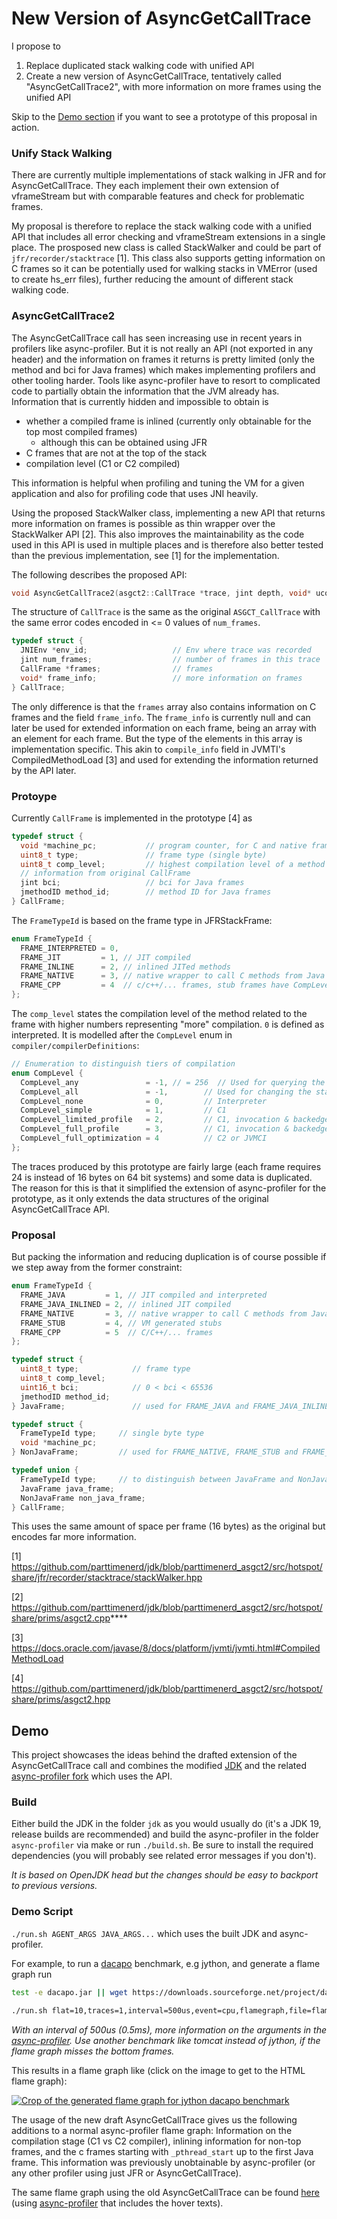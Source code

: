 # New Version of AsyncGetCallTrace

I propose to

1. Replace duplicated stack walking code with unified API
2. Create a new version of AsyncGetCallTrace, tentatively called "AsyncGetCallTrace2", with more information on more frames using the unified API

Skip to the [Demo section](#demo) if you want to see a prototype of this proposal in action.

### Unify Stack Walking

There are currently multiple implementations of stack walking in JFR and for AsyncGetCallTrace. 
They each implement their own extension of vframeStream but with comparable features
and check for problematic frames.

My proposal is therefore to replace the stack walking code with a unified API that
includes all error checking and vframeStream extensions in a single place.
The prosposed new class is called StackWalker and could be part of
`jfr/recorder/stacktrace` [1]. 
This class also supports getting information on C frames so it can be potentially
used for walking stacks in VMError (used to create hs_err files), further
reducing the amount of different stack walking code.

### AsyncGetCallTrace2

The AsyncGetCallTrace call has seen increasing use in recent years
in profilers like async-profiler.
But it is not really an API (not exported in any header) and
the information on frames it returns is pretty limited 
(only the method and bci for Java frames) which makes implementing
profilers and other tooling harder. Tools like async-profiler
have to resort to complicated code to partially obtain the information
that the JVM already has.
Information that is currently hidden and impossible to obtain is

- whether a compiled frame is inlined (currently only obtainable for the top most compiled frames)
  -  although this can be obtained using JFR 
- C frames that are not at the top of the stack
- compilation level (C1 or C2 compiled)

This information is helpful when profiling and tuning the VM for
a given application and also for profiling code that uses
JNI heavily.

Using the proposed StackWalker class, implementing a new API 
that returns more information on frames is possible 
as thin wrapper over the StackWalker API [2]. 
This also improves the maintainability as the code used
in this API is used in multiple places and is therefore
also better tested than the previous implementation, see 
[1] for the implementation.

The following describes the proposed API:

```cpp
void AsyncGetCallTrace2(asgct2::CallTrace *trace, jint depth, void* ucontext);
```

The structure of `CallTrace` is the same as the original
`ASGCT_CallTrace` with the same error codes encoded in <= 0
values of `num_frames`.

```cpp
typedef struct {
  JNIEnv *env_id;                   // Env where trace was recorded
  jint num_frames;                  // number of frames in this trace
  CallFrame *frames;                // frames
  void* frame_info;                 // more information on frames
} CallTrace;
```

The only difference is that the `frames` array also contains
information on C frames and the field `frame_info`.
The `frame_info` is currently null and can later be used
for extended information on each frame, being an array with
an element for each frame. But the type of the
elements in this array is implementation specific.
This akin to `compile_info` field in JVMTI's CompiledMethodLoad 
[3] and used for extending the information returned by the
API later.

### Protoype

Currently `CallFrame` is implemented in the prototype [4] as

```cpp
typedef struct {
  void *machine_pc;           // program counter, for C and native frames (frames of native methods)
  uint8_t type;               // frame type (single byte)
  uint8_t comp_level;         // highest compilation level of a method related to a Java frame
  // information from original CallFrame
  jint bci;                   // bci for Java frames
  jmethodID method_id;        // method ID for Java frames
} CallFrame;
```

The `FrameTypeId` is based on the frame type in JFRStackFrame:

```cpp
enum FrameTypeId {
  FRAME_INTERPRETED = 0, 
  FRAME_JIT         = 1, // JIT compiled
  FRAME_INLINE      = 2, // inlined JITed methods
  FRAME_NATIVE      = 3, // native wrapper to call C methods from Java
  FRAME_CPP         = 4  // c/c++/... frames, stub frames have CompLevel_all
};
```

The `comp_level` states the compilation level of the method related to the frame
with higher numbers representing "more" compilation. `0` is defined as
interpreted. It is modelled after the `CompLevel` enum in `compiler/compilerDefinitions`:

```cpp
// Enumeration to distinguish tiers of compilation
enum CompLevel {
  CompLevel_any               = -1, // = 256  // Used for querying the state  // not used
  CompLevel_all               = -1,        // Used for changing the state     // not used
  CompLevel_none              = 0,         // Interpreter
  CompLevel_simple            = 1,         // C1
  CompLevel_limited_profile   = 2,         // C1, invocation & backedge counters
  CompLevel_full_profile      = 3,         // C1, invocation & backedge counters + mdo
  CompLevel_full_optimization = 4          // C2 or JVMCI
};
```

The traces produced by this prototype are fairly large
(each frame requires 24 is instead of 16 bytes on 64 bit systems) and some data is
duplicated.
The reason for this is that it simplified the extension of async-profiler
for the prototype, as it only extends the data structures of
the original AsyncGetCallTrace API.

### Proposal

But packing the information and reducing duplication is of course possible
if we step away from the former constraint:

```cpp
enum FrameTypeId {
  FRAME_JAVA         = 1, // JIT compiled and interpreted
  FRAME_JAVA_INLINED = 2, // inlined JIT compiled
  FRAME_NATIVE       = 3, // native wrapper to call C methods from Java
  FRAME_STUB         = 4, // VM generated stubs
  FRAME_CPP          = 5  // C/C++/... frames
};

typedef struct {     
  uint8_t type;            // frame type
  uint8_t comp_level;
  uint16_t bci;            // 0 < bci < 65536
  jmethodID method_id;
} JavaFrame;               // used for FRAME_JAVA and FRAME_JAVA_INLINED

typedef struct {
  FrameTypeId type;     // single byte type
  void *machine_pc;
} NonJavaFrame;         // used for FRAME_NATIVE, FRAME_STUB and FRAME_CPP

typedef union {
  FrameTypeId type;     // to distinguish between JavaFrame and NonJavaFrame
  JavaFrame java_frame;
  NonJavaFrame non_java_frame;
} CallFrame;
```

This uses the same amount of space per frame (16 bytes) as the original but encodes far more information.

[1] https://github.com/parttimenerd/jdk/blob/parttimenerd_asgct2/src/hotspot/share/jfr/recorder/stacktrace/stackWalker.hpp

[2] https://github.com/parttimenerd/jdk/blob/parttimenerd_asgct2/src/hotspot/share/prims/asgct2.cpp****

[3] https://docs.oracle.com/javase/8/docs/platform/jvmti/jvmti.html#CompiledMethodLoad

[4] https://github.com/parttimenerd/jdk/blob/parttimenerd_asgct2/src/hotspot/share/prims/asgct2.hpp


## Demo

This project showcases the ideas behind the drafted extension of the AsyncGetCallTrace
call and combines the modified [JDK](https://github.com/parttimenerd/jdk/tree/parttimenerd_asgct2)
and the related [async-profiler fork](https://github.com/SAP/async-profiler/tree/parttimenerd_asgct2)
which uses the API.

### Build

Either build the JDK in the folder `jdk` as you would usually do
(it's a JDK 19, release builds are recommended) 
and build the async-profiler in the folder 
`async-profiler` via make or run `./build.sh`.
Be sure to install the required dependencies (you will probably
see related error messages if you don't).

*It is based on OpenJDK head but the changes should be easy to backport to previous versions.*

### Demo Script

`./run.sh AGENT_ARGS JAVA_ARGS...` which uses the built JDK and async-profiler.

For example, to run a [dacapo](https://github.com/dacapobench/dacapobench) benchmark, e.g jython, and generate a flame graph run

```sh
test -e dacapo.jar || wget https://downloads.sourceforge.net/project/dacapobench/9.12-bach-MR1/dacapo-9.12-MR1-bach.jar -O dacapo.jar

./run.sh flat=10,traces=1,interval=500us,event=cpu,flamegraph,file=flame.html -jar dacapo.jar jython
```
*With an interval of 500us (0.5ms), more information on the arguments in the [async-profiler](https://github.com/SAP/async-profiler/tree/parttimenerd_asgct2).
Use another benchmark like tomcat instead of jython, if the flame graph misses the bottom frames.*

This results in a flame graph like (click on the image to get to the HTML flame graph):

[![Crop of the generated flame graph for jython dacapo benchmark](img/jython.png)](https://htmlpreview.github.io/?https://github.com/parttimenerd/asgct2-demo/blob/main/img/jython.html)

The usage of the new draft AsyncGetCallTrace gives us the following additions to a normal
async-profiler flame graph: Information on the compilation stage (C1 vs C2 compiler),
inlining information for non-top frames, and the c frames starting with `_pthread_start`
up to the first Java frame. This information was previously unobtainable by async-profiler
(or any other profiler using just JFR or AsyncGetCallTrace).

The same flame graph using the old AsyncGetCallTrace can be found [here](img/jython_old.png) 
(using [async-profiler](https://github.com/SAP/async-profiler/tree/distinguish_inlined_frames2)
that includes the hover texts).
